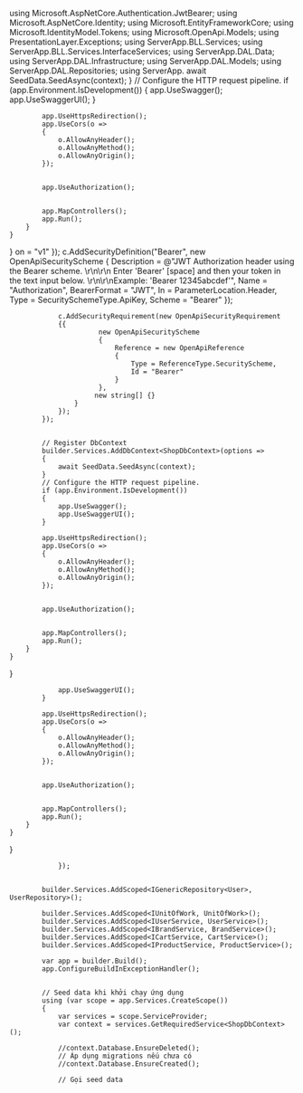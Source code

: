 
using Microsoft.AspNetCore.Authentication.JwtBearer;
using Microsoft.AspNetCore.Identity;
using Microsoft.EntityFrameworkCore;
using Microsoft.IdentityModel.Tokens;
using Microsoft.OpenApi.Models;
using PresentationLayer.Exceptions;
using ServerApp.BLL.Services;
using ServerApp.BLL.Services.InterfaceServices;
using ServerApp.DAL.Data;
using ServerApp.DAL.Infrastructure;
using ServerApp.DAL.Models;
using ServerApp.DAL.Repositories;
using ServerApp.
                await SeedData.SeedAsync(context);
            }
            // Configure the HTTP request pipeline.
            if (app.Environment.IsDevelopment())
            {
                app.UseSwagger();
                app.UseSwaggerUI();
            }

            app.UseHttpsRedirection();
            app.UseCors(o =>
            {
                o.AllowAnyHeader();
                o.AllowAnyMethod();
                o.AllowAnyOrigin();
            });


            app.UseAuthorization();


            app.MapControllers();
            app.Run();
        }
    }
}
on = "v1" });
                c.AddSecurityDefinition("Bearer", new OpenApiSecurityScheme
                {
                    Description = @"JWT Authorization header using the Bearer scheme. \r\n\r\n 
                      Enter 'Bearer' [space] and then your token in the text input below.
                      \r\n\r\nExample: 'Bearer 12345abcdef'",
                    Name = "Authorization",
                    BearerFormat = "JWT",
                    In = ParameterLocation.Header,
                    Type = SecuritySchemeType.ApiKey,
                    Scheme = "Bearer"
                });

                c.AddSecurityRequirement(new OpenApiSecurityRequirement
                {{
                          new OpenApiSecurityScheme
                          {
                              Reference = new OpenApiReference
                              {
                                  Type = ReferenceType.SecurityScheme,
                                  Id = "Bearer"
                              }
                          },
                         new string[] {}
                    }
                });
            });


            // Register DbContext
            builder.Services.AddDbContext<ShopDbContext>(options =>
            {
                await SeedData.SeedAsync(context);
            }
            // Configure the HTTP request pipeline.
            if (app.Environment.IsDevelopment())
            {
                app.UseSwagger();
                app.UseSwaggerUI();
            }

            app.UseHttpsRedirection();
            app.UseCors(o =>
            {
                o.AllowAnyHeader();
                o.AllowAnyMethod();
                o.AllowAnyOrigin();
            });


            app.UseAuthorization();


            app.MapControllers();
            app.Run();
        }
    }
}

                app.UseSwaggerUI();
            }

            app.UseHttpsRedirection();
            app.UseCors(o =>
            {
                o.AllowAnyHeader();
                o.AllowAnyMethod();
                o.AllowAnyOrigin();
            });


            app.UseAuthorization();


            app.MapControllers();
            app.Run();
        }
    }
}

                });


            builder.Services.AddScoped<IGenericRepository<User>, UserRepository>();

            builder.Services.AddScoped<IUnitOfWork, UnitOfWork>();
            builder.Services.AddScoped<IUserService, UserService>();
            builder.Services.AddScoped<IBrandService, BrandService>();
            builder.Services.AddScoped<ICartService, CartService>();
            builder.Services.AddScoped<IProductService, ProductService>();

            var app = builder.Build();
            app.ConfigureBuildInExceptionHandler();


            // Seed data khi khởi chạy ứng dụng
            using (var scope = app.Services.CreateScope())
            {
                var services = scope.ServiceProvider;
                var context = services.GetRequiredService<ShopDbContext>();

                //context.Database.EnsureDeleted();
                // Áp dụng migrations nếu chưa có
                //context.Database.EnsureCreated();

                // Gọi seed data